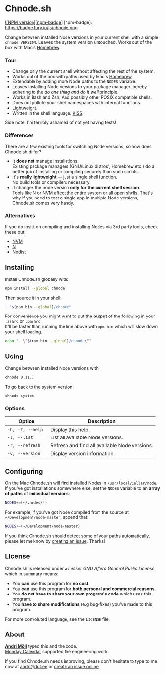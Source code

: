 Chnode.sh
=========
[![NPM version][npm-badge]](http://badge.fury.io/js/chnode)
[npm-badge]: https://badge.fury.io/js/chnode.png

Change between installed Node versions in your current shell with a simple
`chnode VERSION`. Leaves the system version untouched. Works out of the box with
Mac's [Homebrew][homebrew].

[homebrew]: https://github.com/Homebrew/homebrew

### Tour
- Change only the current shell without affecting the rest of the system.
- Works out of the box with paths used by Mac's [Homebrew][homebrew].
- Extendable by adding more Node paths to the `NODES` variable.
- Leaves installing Node versions to your package manager thereby adhering to
  the *do one thing and do it well* principle.
- Works in Bash and Zsh. And possibly other POSIX compatible shells.
- Does not pollute your shell namespaces with internal functions.
- Lightweight.
- Written in the shell language. [KISS][kiss].

Side note: I'm terribly ashamed of not yet having tests!

[kiss]: https://en.wikipedia.org/wiki/Keep_it_simple_stupid

### Differences
There are a few existing tools for switching Node versions, so how does
Chnode.sh differ?
- It **does not** manage installations.  
  Existing package managers (GNU/Linux distros', Homebrew etc.) do a better job
  of installing or compiling securely than such scripts.
- It's **really lightweight** — just a single shell function.  
  No build tools or compilers necessary.
- It changes the node version **only for the current shell session**.  
  Tools like [N][n] or [NVM][nvm] affect the entire system or all open shells.
  That's why if you need to test a single app in multiple Node versions,
  Chnode.sh comes very handy.

### Alternatives
If you do insist on compiling and installing Nodes via 3rd party tools, check
these out:
- [NVM][nvm]
- [N][n]
- [Nodist][nodist]

[nvm]: https://github.com/brianloveswords/nvm
[n]: https://github.com/visionmedia/n
[nodist]: https://github.com/marcelklehr/nodist


Installing
----------
Install Chnode.sh globally with:
```sh
npm install --global chnode
```

Then source it in your shell:
```sh
. "$(npm bin --global)/chnode"
```

For convenience you might want to put the **output** of the following in your
`.zshrc` or `.bashrc`.  
It'll be faster than running the line above with `npm bin` which will slow down
your shell loading.
```sh
echo ". \"$(npm bin --global)/chnode\""
```


Using
-----
Change between installed Node versions with:
```sh
chnode 0.11.7
```

To go back to the system version:
```sh
chnode system
```

### Options
Option           | Description
-----------------|------------
`-h, -?, --help `| Display this help.
`-l, --list     `| List all available Node versions.
`-r, --refresh  `| Refresh and find all available Node versions.
`-v, --version  `| Display version information.


Configuring
-----------
On the Mac Chnode.sh will find installed Nodes in `/usr/local/Cellar/node`.  
If you've got installations somewhere else, set the `NODES` variable to an
**array of paths** of **individual versions**:
```sh
NODES+=(~/.nodes/*)
```

For example, if you've got Node compiled from the source at
`~/Development/node-master`, append that:
```sh
NODES+=(~/Development/node-master)
```

If you think Chnode.sh should detect some of your paths automatically, please
let me know by [creating an issue][issues]. Thanks!


License
-------
Chnode.sh is released under a *Lesser GNU Affero General Public License*, which
in summary means:

- You **can** use this program for **no cost**.
- You **can** use this program for **both personal and commercial reasons**.
- You **do not have to share your own program's code** which uses this program.
- You **have to share modifications** (e.g bug-fixes) you've made to this
  program.

For more convoluted language, see the `LICENSE` file.


About
-----
**[Andri Möll](http://themoll.com)** typed this and the code.  
[Monday Calendar](https://mondayapp.com) supported the engineering work.

If you find Chnode.sh needs improving, please don't hesitate to type to me now
at [andri@dot.ee][email] or [create an issue online][issues].

[email]: mailto:andri@dot.ee
[issues]: https://github.com/moll/sh-chnode/issues
